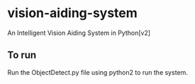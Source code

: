 # vision-aiding-system
An Intelligent Vision Aiding System in Python[v2]

## To run
Run the ObjectDetect.py file using python2 to run the system.
